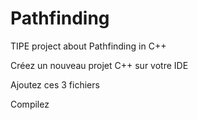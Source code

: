 # Pathfinding
TIPE project about Pathfinding in C++

Créez un nouveau projet C++ sur votre IDE

Ajoutez ces 3 fichiers

Compilez
